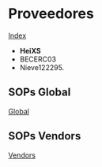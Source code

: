 # Proveedores
[Index](index.md)

- **HeiXS**
-   BECERC03
-   Nieve122295.


## SOPs Global
[Global](global.md)

## SOPs Vendors
[Vendors](vendors.md)

